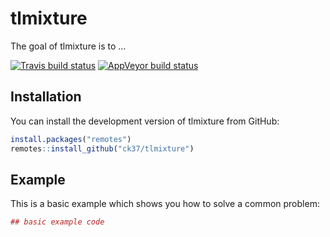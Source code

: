 
<!-- README.md is generated from README.Rmd. Please edit that file -->

# tlmixture

The goal of tlmixture is to …

[![Travis build
status](https://travis-ci.org/ck37/tlmixture.svg?branch=master)](https://travis-ci.org/ck37/tlmixture)
[![AppVeyor build
status](https://ci.appveyor.com/api/projects/status/github/ck37/tlmixture?branch=master&svg=true)](https://ci.appveyor.com/project/ck37/tlmixture)

## Installation

You can install the development version of tlmixture from GitHub:

``` r
install.packages("remotes")
remotes::install_github("ck37/tlmixture")
```

## Example

This is a basic example which shows you how to solve a common problem:

``` r
## basic example code
```
